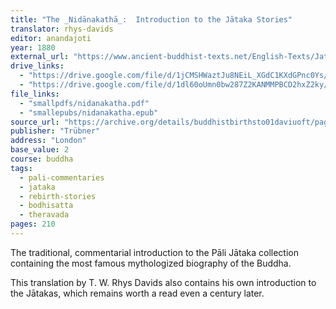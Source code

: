 ```yaml
---
title: "The _Nidānakathā_:  Introduction to the Jātaka Stories"
translator: rhys-davids
editor: anandajoti
year: 1880
external_url: "https://www.ancient-buddhist-texts.net/English-Texts/Jataka/000a.htm"
drive_links:
  - "https://drive.google.com/file/d/1jCMSHWaztJu8NEiL_XGdC1KXdGPnc0Ys/view?usp=drivesdk"
  - "https://drive.google.com/file/d/1dl60oUmn0bw287Z2KANMMPBCD2hxZ2ky/view?usp=drivesdk"
file_links:
  - "smallpdfs/nidanakatha.pdf"
  - "smallepubs/nidanakatha.epub"
source_url: "https://archive.org/details/buddhistbirthsto01daviuoft/page/n3/mode/2up"
publisher: "Trübner"
address: "London"
base_value: 2
course: buddha
tags:
  - pali-commentaries
  - jataka
  - rebirth-stories
  - bodhisatta
  - theravada
pages: 210
---
```


The traditional, commentarial introduction to the Pāli Jātaka collection containing the most famous mythologized biography of the Buddha.

This translation by T. W. Rhys Davids also contains his own introduction to the Jātakas, which remains worth a read even a century later.
